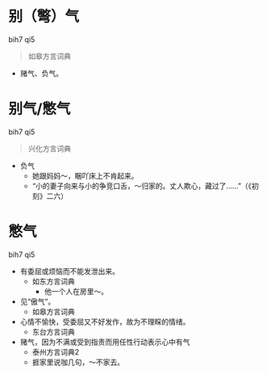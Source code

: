 # 别（彆）气
bih7 qi5
> 如皋方言词典
- 赌气、负气。

# 别气/憋气
bih7 qi5
> 兴化方言词典
- 负气
  - 她跟妈妈～，睏吖床上不肯起来。
  - “小的妻子向来与小的争竞口舌，～归家的。丈人欺心，藏过了……”（《初刻》二六）

# 憋气
bih7 qi5
+ 有委屈或烦恼而不能发泄出来。
  * 如东方言词典
    - 他一个人在房里～。
+ 见“傲气”。
  * 如皋方言词典
+ 心情不愉快，受委屈又不好发作，故为不理睬的情绪。
  * 东台方言词典
+ 赌气，因为不满或受到指责而用任性行动表示心中有气
  * 泰州方言词典2
  - 捱家里说咖几句，～不家去。
